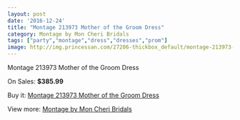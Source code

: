 ```yaml
---
layout: post
date: '2016-12-24'
title: "Montage 213973 Mother of the Groom Dress"
category: Montage by Mon Cheri Bridals
tags: ["party","montage","dress","dresses","prom"]
image: http://img.princessan.com/27206-thickbox_default/montage-213973-mother-of-the-groom-dress.jpg
---
```

Montage 213973 Mother of the Groom Dress

On Sales: **$385.99**
<a href="https://www.princessan.com/en/12432-montage-213973-mother-of-the-groom-dress.html"><amp-img layout="responsive" width="600" height="600" src="//img.princessan.com/27206-thickbox_default/montage-213973-mother-of-the-groom-dress.jpg" alt="Montage 213973 Mother of the Groom Dress 0" /></a>

Buy it: [Montage 213973 Mother of the Groom Dress](https://www.princessan.com/en/12432-montage-213973-mother-of-the-groom-dress.html "Montage 213973 Mother of the Groom Dress")

View more: [Montage by Mon Cheri Bridals](https://www.princessan.com/en/89- "Montage by Mon Cheri Bridals")